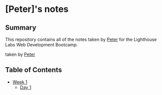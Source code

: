 # [Peter]'s notes

## Summary 

This repository contains all of the notes taken by [Peter](https://github.com/peterhangg) for the Lighthouse Labs Web Development Bootcamp.

taken by [Peter](https://github.com/peterhangg) 

## Table of Contents
* [Week 1](/Week_1)
  * [Day 1](/Week_1/Day_1)

  